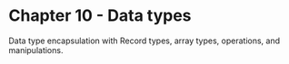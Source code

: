 # Chapter 10 - Data types
Data type encapsulation with Record types, array types, operations, and manipulations.
